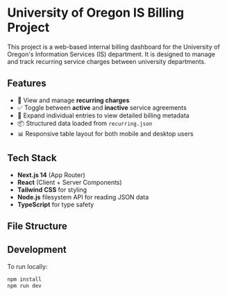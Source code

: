 # University of Oregon IS Billing Project

This project is a web-based internal billing dashboard for the University of Oregon's Information Services (IS) department. It is designed to manage and track recurring service charges between university departments.

## Features

- 📅 View and manage **recurring charges**
- ✅ Toggle between **active** and **inactive** service agreements
- 🔽 Expand individual entries to view detailed billing metadata
- 📦 Structured data loaded from `recurring.json`
- 📊 Responsive table layout for both mobile and desktop users

## Tech Stack

- **Next.js 14** (App Router)
- **React** (Client + Server Components)
- **Tailwind CSS** for styling
- **Node.js** filesystem API for reading JSON data
- **TypeScript** for type safety

## File Structure

## Development

To run locally:

```bash
npm install
npm run dev
